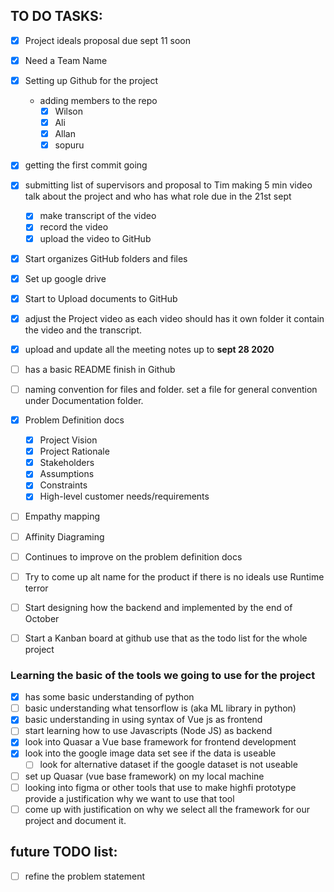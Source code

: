 ## TO DO TASKS:
- [x] Project ideals proposal due sept 11 soon
- [x] Need a Team Name
- [x] Setting up Github for the project
    - adding members to the repo
        - [x] Wilson
        - [x] Ali
        - [x] Allan
        - [x] sopuru
- [x] getting the first commit going
- [x] submitting list of supervisors  and proposal to Tim
making 5 min video talk about the project and who has what role due in the 21st sept
  - [x] make transcript of the video
  - [x] record the video
  - [x] upload the video to GitHub

- [x] Start organizes GitHub folders and files
- [x] Set up google drive
- [x] Start to Upload documents to GitHub
- [x] adjust the Project video as each video should has it own folder it contain the video and the transcript.
- [x] upload and update  all the meeting notes up to **sept 28 2020**
- [ ] has a basic README finish in Github
- [ ] naming convention for files and folder. set a file for general convention under  Documentation folder.
- [x] Problem Definition docs
  - [x] Project Vision
  - [x] Project Rationale
  - [x] Stakeholders
  - [x] Assumptions
  - [x] Constraints
  - [x] High-level customer needs/requirements
- [ ] Empathy mapping
- [ ] Affinity Diagraming
- [ ] Continues to improve on the problem definition docs
- [ ] Try to come up alt name for the product if there is no ideals use Runtime terror
- [ ] Start designing how the backend and implemented by the end of October
- [ ] Start a Kanban board at github use that as the todo list for the whole project


### Learning the basic of the tools we going to use for the project
- [x] has some basic understanding of python
- [ ] basic understanding what tensorflow is (aka ML library in python)
- [x] basic understanding in using syntax of Vue js as frontend
- [ ] start learning how to use Javascripts (Node JS) as backend
- [x] look into Quasar a Vue base framework for frontend development
- [x] look into the google image data set see if the data is useable
  - [ ] look for alternative dataset if the google dataset is not useable
- [ ] set up Quasar (vue base framework) on my local machine
- [ ] looking into figma or other tools that use to make highfi prototype provide a justification why we want to use that tool
- [ ] come up with justification on why we select all the framework for our project and document it.
## future TODO list:
- [ ] refine the problem statement
